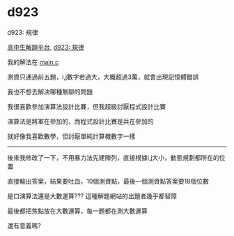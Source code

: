 # d923
d923: 規律

[高中生解題平台](http://zerojudge.tw/), [d923: 規律](http://zerojudge.tw/ShowProblem?problemid=d923)

我的解法在 [main.c](https://github.com/wemee/d923/blob/master/main.c)

測資只通過前五題，i,j數字若過大，大概超過3萬，就會出現記憶體錯誤

我也不想去解決哪種無聊的問題

我很喜歡參加演算法設計比賽，但我超級討厭程式設計比賽

演算法是將軍在參加的，而程式設計比賽是兵在參加的

就好像我喜歡數學，但討厭單純計算機數字一樣

---

後來我修改了一下，不用暴力法先建陣列，直接根據i,j大小，動態規劃都所在的位置

直接輸出答案，結果要吐血，10個測資點，最後一個測資點答案要18個位數

是口演算法還是大數運算??? 這種解題網站的出題者幾乎都智障

最後都把焦點放在大數運算，每一題都在測大數運算

還有意義嗎?
